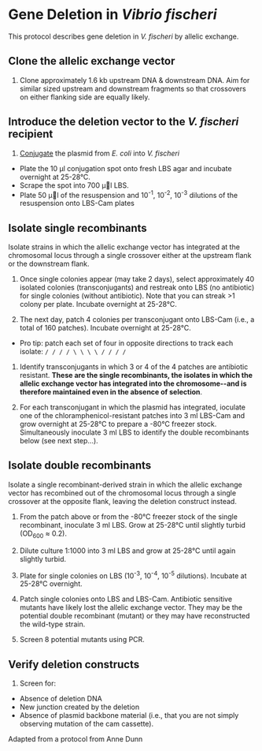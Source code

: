 # Gene Deletion in *Vibrio fischeri*

This protocol describes gene deletion in *V. fischeri* by allelic exchange.

## Clone the allelic exchange vector

1. Clone approximately 1.6 kb upstream DNA & downstream DNA. Aim for similar sized upstream and downstream fragments so that crossovers on either flanking side are equally likely.

<!-- add additional info, vectors, pictures, etc. -->

## Introduce the deletion vector to the *V. fischeri* recipient

1. [Conjugate](conjugation.md) the plasmid from *E. coli* into *V. fischeri*
  - Plate the 10 μl conjugation spot onto fresh LBS agar and incubate overnight at 25-28°C.
  - Scrape the spot into 700 μl LBS.
  - Plate 50 μl of the resuspension and 10<sup>-1</sup>, 10<sup>-2</sup>, 10<sup>-3</sup> dilutions of the resuspension onto LBS-Cam plates

## Isolate single recombinants

Isolate strains in which the allelic exchange vector has integrated at the chromosomal locus through a single crossover either at the upstream flank or the downstream flank.

1. Once single colonies appear (may take 2 days), select approximately 40 isolated colonies (transconjugants) and restreak onto LBS (no antibiotic) for single colonies (without antibiotic).  Note that you can streak >1 colony per plate. Incubate overnight at 25-28°C.

1. The next day, patch 4 colonies per transconjugant onto LBS-Cam (i.e., a total of 160 patches). Incubate overnight at 25-28°C.
  - Pro tip: patch each set of four in opposite directions to track each isolate: `/ / / / \ \ \ \ / / / /`

1.  Identify transconjugants in which 3 or 4 of the 4 patches are antibiotic resistant. **These are the single recombinants, the isolates in which the allelic exchange vector has integrated into the chromosome--and is therefore maintained even in the absence of selection**. 

1. For each transconjugant in which the plasmid has integrated, ioculate one of the chloramphenicol-resistant patches into 3 ml LBS-Cam and grow overnight at 25-28°C to prepare a -80°C freezer stock. Simultaneously inoculate 3 ml LBS to identify the double recombinants below (see next step...).

## Isolate double recombinants

Isolate a single recombinant-derived strain in which the allelic exchange vector has recombined out of the chromosomal locus through a single crossover at the opposite flank, leaving the deletion construct instead.

1. From the patch above or from the -80°C freezer stock of the single recombinant, inoculate 3 ml LBS. Grow at 25-28°C  until slightly turbid (OD<sub>600</sub> ≈ 0.2).

1. Dilute culture 1:1000 into 3 ml LBS and grow at 25-28°C until again slightly turbid.

1. Plate for single colonies on LBS (10<sup>-3</sup>, 10<sup>-4</sup>, 10<sup>-5</sup> dilutions). Incubate at 25-28°C overnight.

1. Patch single colonies onto LBS and LBS-Cam. Antibiotic sensitive mutants have likely lost the allelic exchange vector. They may be the potential double recombinant (mutant) or they may have reconstructed the wild-type strain.

1. Screen 8 potential mutants using PCR.


## Verify deletion constructs

1. Screen for:
  - Absence of deletion DNA
  - New junction created by the deletion
  - Absence of plasmid backbone material (i.e., that you are not simply observing mutation of the cam cassette).



Adapted from a protocol from Anne Dunn

